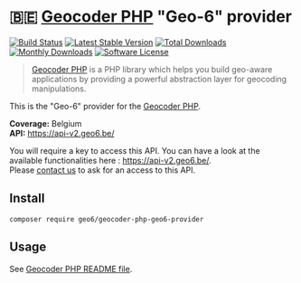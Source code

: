 # :belgium: [Geocoder PHP](https://github.com/geocoder-php/Geocoder) "Geo-6" provider

[![Build Status](https://travis-ci.org/geo6/geocoder-php-geo6-provider.svg?branch=master)](https://travis-ci.org/geo6/geocoder-php-geo6-provider)
[![Latest Stable Version](https://poser.pugx.org/geo6/geocoder-php-geo6-provider/v/stable)](https://packagist.org/packages/geo6/geocoder-php-geo6-provider)
[![Total Downloads](https://poser.pugx.org/geo6/geocoder-php-geo6-provider/downloads)](https://packagist.org/packages/geo6/geocoder-php-geo6-provider)
[![Monthly Downloads](https://poser.pugx.org/geo6/geocoder-php-geo6-provider/d/monthly.png)](https://packagist.org/packages/geo6/geocoder-php-geo6-provider)
[![Software License](https://img.shields.io/badge/license-MIT-brightgreen.svg)](LICENSE)

> [Geocoder PHP](https://github.com/geocoder-php/Geocoder) is a PHP library which helps you build geo-aware applications by providing a powerful abstraction layer for geocoding manipulations.

This is the "Geo-6" provider for the [Geocoder PHP](https://github.com/geocoder-php/Geocoder).

**Coverage:** Belgium  
**API:** <https://api-v2.geo6.be/>

You will require a key to access this API. You can have a look at the available functionalities here : <https://api-v2.geo6.be/>.  
Please [contact us](https://geo6.be/contact.html) to ask for an access to this API.

## Install

    composer require geo6/geocoder-php-geo6-provider

## Usage

See [Geocoder PHP README file](https://github.com/geocoder-php/Geocoder/blob/master/README.md).
